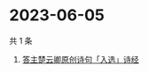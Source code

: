 # 2023-06-05

共 1 条

<!-- BEGIN ZHIHUSEARCH -->
<!-- 最后更新时间 Mon Jun 05 2023 10:21:45 GMT+0800 (China Standard Time) -->
1. [答主楚云卿原创诗句「入选」诗经](https://www.zhihu.com/search?q=答主楚云卿原创诗句「入选」诗经)
<!-- END ZHIHUSEARCH -->
